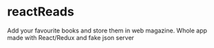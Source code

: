 # reactReads
Add your favourite books and store them in web magazine.
Whole app made with React/Redux and fake json server
